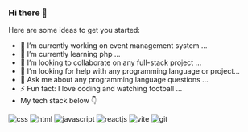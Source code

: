 ### Hi there 👋


Here are some ideas to get you started:

- 🔭 I’m currently working on event management system  ...
- 🌱 I’m currently learning php ...
- 👯 I’m looking to collaborate on any full-stack project ...
- 🤔 I’m looking for help with any programming language or project...
- 💬 Ask me about any programming language questions ...
- ⚡ Fun fact: I love coding and watching football ...
- My tech stack below 👇


![css](https://github.com/WaleGigs/WaleGigs/assets/87782382/d0578335-ca97-44ef-a2ab-91a03e54cb6c)
![html](https://github.com/WaleGigs/WaleGigs/assets/87782382/400edef8-cf56-4236-9374-3153a440c010)
![javascript](https://github.com/WaleGigs/WaleGigs/assets/87782382/698702ff-276d-48c5-8a12-acab2cc0e1c5)
![reactjs](https://github.com/WaleGigs/WaleGigs/assets/87782382/3529ef1a-e9fd-432c-8c1f-df0bae7d3c2a)
![vite](https://github.com/WaleGigs/WaleGigs/assets/87782382/1d3de76a-663b-4a2d-bda5-79bfeb890422)
![git](https://github.com/WaleGigs/WaleGigs/assets/87782382/3e2b3523-b451-4f0a-9042-ee6f7d6ce42e)
